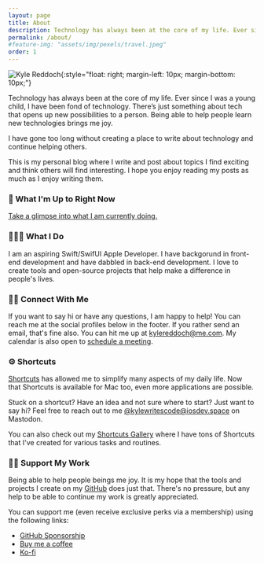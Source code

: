 ```yaml
---
layout: page
title: About
description: Technology has always been at the core of my life. Ever since I was a young child, I have been fond of technology. There’s just something about tech that opens up new possibilities to a person. Being able to help people learn new technologies brings me joy.
permalink: /about/
#feature-img: "assets/img/pexels/travel.jpeg"
order: 1
---
```


![Kyle Reddoch](/assets/img/kyle-profile-pic.jpg){:style="float: right; margin-left: 10px; margin-bottom: 10px;"}

Technology has always been at the core of my life. Ever since I was a young child, I have been fond of technology. There’s just something about tech that opens up new possibilities to a person. Being able to help people learn new technologies brings me joy.

I have gone too long without creating a place to write about technology and continue helping others.

This is my personal blog where I write and post about topics I find exciting and think others will find interesting. I hope you enjoy reading my posts as much as I enjoy writing them.

### 🤔 What I'm Up to Right Now

[Take a glimpse into what I am currently doing.](/now/)

### 🧑🏻‍💻 What I Do

I am an aspiring Swift/SwifUI Apple Developer. I have backgorund in front-end development and have dabbled in back-end development. I love to create tools and open-source projects that help make a difference in people's lives.

<a name="connect-with-me"></a>

### 🤝🏼 Connect With Me

If you want to say hi or have any questions, I am happy to help! You can reach me at the social profiles below in the footer. If you rather send an email, that's fine also. You can hit me up at [kylereddoch@me.com](kylereddoch@me.com). My calendar is also open to [schedule a meeting](https://calendly.com/kyle_reddoch/30min).

<a name="support-my-work"></a>

### ⚙️ Shortcuts

[Shortcuts](https://apps.apple.com/us/app/shortcuts/id915249334?mt=8&ign-mpt=uo%3D4) has allowed me to simplify many aspects of my daily life. Now that Shortcuts is available for Mac too, even more applications are possible.

Stuck on a shortcut? Have an idea and not sure where to start? Just want to say hi? Feel free to reach out to me [@kylewritescode@iosdev.space](https://iosdev.space/@kylewritescode) on Mastodon.

You can also check out my [Shortcuts Gallery](/shortcuts-gallery/) where I have tons of Shortcuts that I've created for various tasks and routines.

### 🙏🏼 Support My Work

Being able to help people beings me joy. It is my hope that the tools and projects I create on my [GitHub](https://github.com/kylereddoch) does just that. There's no pressure, but any help to be able to continue my work is greatly appreciated.

You can support me (even receive exclusive perks via a membership) using the following links:

- [GitHub Sponsorship](https://github.com/sponsors/kylereddoch)
- [Buy me a coffee](https://www.buymeacoffee.com/kylereddoch)
- [Ko-fi](https://ko-fi.com/kylereddoch)
